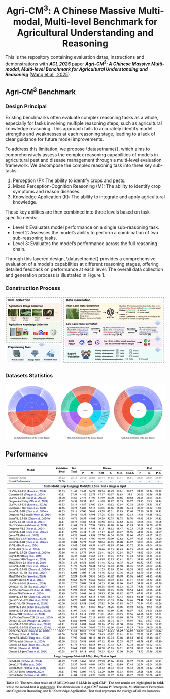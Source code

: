 <div align="center">

# Agri-CM<sup>3</sup>: A Chinese Massive Multi-modal, Multi-level Benchmark for Agricultural Understanding and Reasoning

</div>

This is the repository containing evaluation datas, instructions and demonstrations with ***ACL 2025*** paper _**Agri-CM<sup>3</sup>: A Chinese Massive Multi-modal, Multi-level Benchmark for Agricultural Understanding and Reasoning**_ ([Wang et al., 2025]())

## Agri-CM<sup>3</sup> Benchmark

### Design Principal
Existing benchmarks often evaluate complex reasoning tasks as a whole, especially for tasks involving multiple reasoning steps, such as agricultural knowledge reasoning. This approach fails to accurately identify model strengths and weaknesses at each reasoning stage, leading to a lack of clear guidance for future model improvements.

To address this limitation, we propose \datasetname{}, which aims to comprehensively assess the complex reasoning capabilities of models in agricultural pest and disease management through a multi-level evaluation framework. We decompose the complex reasoning task into three key sub-tasks:

1. Perception (P): The ability to identify crops and pests.
2. Mixed Perception-Cognition Reasoning (M): The ability to identify crop symptoms and reason diseases.
3. Knowledge Application (K): The ability to integrate and apply agricultural knowledge.

These key abilities are then combined into three levels based on task-specific needs:  

- Level 1: Evaluates model performance on a single sub-reasoning task.  
- Level 2: Assesses the model’s ability to perform a combination of two sub-reasoning tasks.  
- Level 3: Evaluates the model’s performance across the full reasoning chain.

Through this layered design, \datasetname{} provides a comprehensive evaluation of a model’s capabilities at different reasoning stages, offering detailed feedback on performance at each level. The overall data collection and generation process is illustrated in Figure 1.

### Construction Process

![Figure 1. An overview of the benchmark construction process.](assets/construction_process.png) 


### Datasets Statistics
![](assets/dataset_sunburst.png)


## Performance

![](assets/results.jpg)



<!-- ## Citation
If you find our work helpful, you can cite this paper as:

```bibtex
@misc{chu2023timebench,
      title={TimeBench: A Comprehensive Evaluation of Temporal Reasoning Abilities in Large Language Models}, 
      author={Zheng Chu and Jingchang Chen and Qianglong Chen and Weijiang Yu and Haotian Wang and Ming Liu and Bing Qin},
      year={2023},
      eprint={2311.17667},
      archivePrefix={arXiv},
      primaryClass={cs.CL},
      url={https://arxiv.org/abs/2311.17667}
}
``` -->